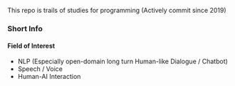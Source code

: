 This repo is trails of studies for programming
(Actively commit since 2019)

### Short Info  
#### Field of Interest  
- NLP (Especially open-domain long turn Human-like Dialogue / Chatbot)  
- Speech / Voice
- Human-AI Interaction  
